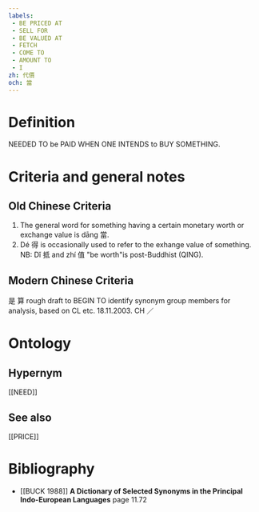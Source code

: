 ```yaml
---
labels: 
 - BE PRICED AT
 - SELL FOR
 - BE VALUED AT
 - FETCH
 - COME TO
 - AMOUNT TO
 - I
zh: 代價
och: 當
---
```


# Definition
NEEDED TO be PAID WHEN ONE INTENDS to BUY SOMETHING. 
# Criteria and general notes
## Old Chinese Criteria
1. The general word for something having a certain monetary worth or exchange value is dāng 當.
2. Dé 得 is occasionally used to refer to the exhange value of something.
NB: Dǐ 抵 and zhí 值 "be worth"is post-Buddhist (QING).
## Modern Chinese Criteria
是
算
rough draft to BEGIN TO identify synonym group members for analysis, based on CL etc. 18.11.2003. CH ／
# Ontology

## Hypernym
[[NEED]]
## See also
[[PRICE]]
# Bibliography
- [[BUCK 1988]]
**A Dictionary of Selected Synonyms in the Principal Indo-European Languages** page 11.72
